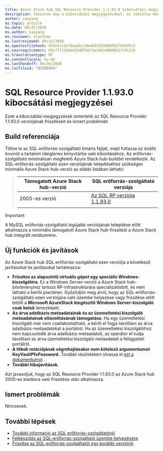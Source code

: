 ```yaml
---
title: Azure Stack hub SQL Resource Provider 1.1.93.0 kibocsátási megjegyzései
description: Tekintse meg a kibocsátási megjegyzéseket, és tekintse meg az Azure Stack hub SQL Resource Provider 1.1.93.0 frissítésének újdonságait.
author: caoyang
ms.topic: article
ms.date: 09/22/2020
ms.author: caoyang
ms.reviewer: xiaofmao
ms.lastreviewed: 09/22/2020
ms.openlocfilehash: 035e1cc2e78aaebcc0ea653354d00f617d7e95c5
ms.sourcegitcommit: 69cfff119ab425d0fbb71e38d1480d051fc91216
ms.translationtype: MT
ms.contentlocale: hu-HU
ms.lasthandoff: 09/30/2020
ms.locfileid: "91585924"
---
```

# <a name="sql-resource-provider-11930-release-notes"></a>SQL Resource Provider 1.1.93.0 kibocsátási megjegyzései

Ezek a kibocsátási megjegyzések ismertetik az SQL Resource Provider 1.1.93.0 verziójának frissítéseit és ismert problémáit.

## <a name="build-reference"></a>Build referenciája
Töltse le az SQL erőforrás-szolgáltató bináris fájlját, majd futtassa az önálló kivonót a tartalom ideiglenes könyvtárba való kibontásához. Az erőforrás-szolgáltató minimálisan megfelelő Azure Stack hub-buildtel rendelkezik. Az SQL-erőforrás-szolgáltató ezen verziójának telepítéséhez szükséges minimális Azure Stack hub-verzió az alábbi listában látható:

> |Támogatott Azure Stack hub-verzió|SQL erőforrás-szolgáltató verziója|
> |-----|-----|
> |2005-es verzió|[Az SQL RP verziója 1.1.93.0](https://aka.ms/azshsqlrp11930)|  
> |     |     |

> [!IMPORTANT]
> A MySQL erőforrás-szolgáltató legújabb verziójának telepítése előtt alkalmazza a minimális támogatott Azure Stack hub-frissítést a Azure Stack hub integrált rendszerére.

## <a name="new-features-and-fixes"></a>Új funkciók és javítások

Az Azure Stack hub SQL erőforrás-szolgáltató ezen verziója a következő javításokat és javításokat tartalmazza:

- **Frissítse az alapszintű virtuális gépet egy speciális Windows-kiszolgálóra.** Ez a Windows Server-verzió a Azure Stack hub-bővítményhez tartozó RP-infrastruktúrára specializálódott, és nem látható a bérlői piactéren. Győződjön meg arról, hogy az SQL-erőforrás-szolgáltató ezen verziójára való üzembe helyezése vagy frissítése előtt letölti a **Microsoft AzureStack kiegészítő Windows Server-kiszolgáló csak belső** lemezképét.
- **Az árva adatbázis metaadatainak és az üzemeltetési kiszolgáló metaadatainak eltávolításának támogatása.** Ha egy üzemeltetési kiszolgáló már nem csatlakoztatható, a bérlő el fogja távolítani az árva adatbázis-metaadatokat a portálról. Ha az üzemeltetési kiszolgálóhoz nem kapcsolódik árva adatbázis-metaadatok, az operátor el tudja távolítani az árva üzemeltetési kiszolgáló metaadatait a felügyeleti portálról.
- **A titkok rotációjának végrehajtásakor nem kötelező argumentumot KeyVaultPfxPassword.** További részletekért olvassa el [ezt a dokumentumot](azure-stack-sql-resource-provider-maintain.md#secrets-rotation) .
- **További hibajavítások.**

Azt javasoljuk, hogy az SQL Resource Provider 1.1.93.0 az Azure Stack hub 2005-es kiadásra való frissítése után alkalmazza.

## <a name="known-issues"></a>Ismert problémák
Nincsenek.

## <a name="next-steps"></a>További lépések

- [További információ az SQL erőforrás-szolgáltatóról](azure-stack-sql-resource-provider.md).
- [Felkészülés az SQL-erőforrás-szolgáltató üzembe helyezésére](azure-stack-sql-resource-provider-deploy.md#prerequisites).
- [Frissítse az SQL-erőforrás-szolgáltatót egy korábbi verzióról](azure-stack-sql-resource-provider-update.md).

